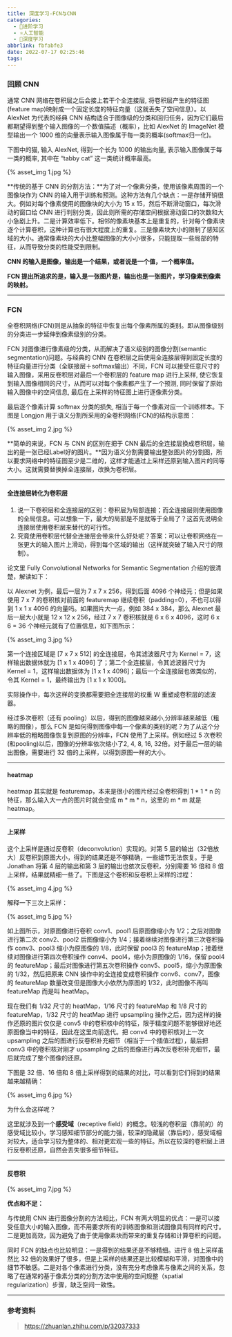 ```yaml
---
title: 深度学习-FCN与CNN
categories:
  - 🌙进阶学习
  - ⭐人工智能
  - 💫深度学习
abbrlink: fbfabfe3
date: 2022-07-17 02:25:46
tags:
---
```


### 回顾 CNN

通常 CNN 网络在卷积层之后会接上若干个全连接层, 将卷积层产生的特征图(feature map)映射成一个固定长度的特征向量（这就丢失了空间信息）。以 AlexNet 为代表的经典 CNN 结构适合于图像级的分类和回归任务，因为它们最后都期望得到整个输入图像的一个数值描述（概率），比如 AlexNet 的 ImageNet 模型输出一个 1000 维的向量表示输入图像属于每一类的概率(softmax归一化)。

下图中的猫, 输入 AlexNet, 得到一个长为 1000 的输出向量, 表示输入图像属于每一类的概率, 其中在 “tabby cat” 这一类统计概率最高。

{% asset_img 1.jpg %}

<!--more-->

**传统的基于 CNN 的分割方法：**为了对一个像素分类，使用该像素周围的一个图像块作为 CNN 的输入用于训练和预测。这种方法有几个缺点：一是存储开销很大。例如对每个像素使用的图像块的大小为 15 x 15，然后不断滑动窗口，每次滑动的窗口给 CNN 进行判别分类，因此则所需的存储空间根据滑动窗口的次数和大小急剧上升。二是计算效率低下。相邻的像素块基本上是重复的，针对每个像素块逐个计算卷积，这种计算也有很大程度上的重复。三是像素块大小的限制了感知区域的大小。通常像素块的大小比整幅图像的大小小很多，只能提取一些局部的特征，从而导致分类的性能受到限制。

**CNN 的输入是图像，输出是一个结果，或者说是一个值，一个概率值。**

**FCN 提出所追求的是，输入是一张图片是，输出也是一张图片，学习像素到像素的映射。**

***

### FCN

全卷积网络(FCN)则是从抽象的特征中恢复出每个像素所属的类别。即从图像级别的分类进一步延伸到像素级别的分类。

FCN 对图像进行像素级的分类，从而解决了语义级别的图像分割(semantic segmentation)问题。与经典的 CNN 在卷积层之后使用全连接层得到固定长度的特征向量进行分类（全联接层＋softmax输出）不同，FCN 可以接受任意尺寸的输入图像，采用反卷积层对最后一个卷积层的 feature map 进行上采样, 使它恢复到输入图像相同的尺寸，从而可以对每个像素都产生了一个预测, 同时保留了原始输入图像中的空间信息, 最后在上采样的特征图上进行逐像素分类。

最后逐个像素计算 softmax 分类的损失, 相当于每一个像素对应一个训练样本。下图是 Longjon 用于语义分割所采用的全卷积网络(FCN)的结构示意图：

{% asset_img 2.jpg %}

**简单的来说，FCN 与 CNN 的区别在把于 CNN 最后的全连接层换成卷积层，输出的是一张已经Label好的图片。**因为语义分割需要输出整张图片的分割图，所以要求网络中的特征图至少是二维的，这样才能通过上采样还原到输入图片的同等大小。这就需要替换掉全连接层，改换为卷积层。

***

#### 全连接层转化为卷积层

1. 说一下卷积层和全连接层的区别：卷积层为局部连接；而全连接层则使用图像的全局信息。可以想象一下，最大的局部是不是就等于全局了？这首先说明全连接层使用卷积层来替代的可行性。
2. 究竟使用卷积层代替全连接层会带来什么好处呢？答案：可以让卷积网络在一张更大的输入图片上滑动，得到每个区域的输出（这样就突破了输入尺寸的限制）。

论文里 Fully Convolutional Networks for Semantic Segmentation 介绍的很清楚，解读如下：

以 Alexnet 为例，最后一层为 7 x 7 x 256，得到后面 4096 个神经元；但是如果使用 7 x 7 的卷积核对前面的 featuremap 继续卷积（padding=0），不也可以得到 1 x 1 x 4096 的向量吗。如果图片大一点，例如 384 x 384，那么 Alexnet 最后一层大小就是 12 x 12 x 256，经过 7 x 7 卷积核就是 6 x 6 x 4096，这时 6 x 6 = 36 个神经元就有了位置信息，如下图所示：

{% asset_img 3.jpg %}

第一个连接区域是 [7 x 7 x 512] 的全连接层，令其滤波器尺寸为 Kernel = 7，这样输出数据体就为 [1 x 1 x 4096] 了；第二个全连接层，令其滤波器尺寸为 Kernel = 1，这样输出数据体为 [1 x 1 x 4096]；最后一个全连接层也做类似的，令其 Kernel = 1，最终输出为 [1 x 1 x 1000]。

实际操作中，每次这样的变换都需要把全连接层的权重 W 重塑成卷积层的滤波器。

经过多次卷积（还有 pooling）以后，得到的图像越来越小,分辨率越来越低（粗略的图像），那么 FCN 是如何得到图像中每一个像素的类别的呢？为了从这个分辨率低的粗略图像恢复到原图的分辨率，FCN 使用了上采样。例如经过 5 次卷积(和pooling)以后，图像的分辨率依次缩小了2, 4, 8, 16, 32倍。对于最后一层的输出图像，需要进行 32 倍的上采样，以得到原图一样的大小。

***

#### heatmap

heatmap 其实就是 featuremap，本来是很小的图片经过全卷积得到 1 * 1 * n 的特征，那么输入大一点的图片时就会变成 m * m * n，这里的 m * m 就是 heatmap。

***

#### 上采样

这个上采样是通过反卷积（deconvolution）实现的。对第 5 层的输出（32倍放大）反卷积到原图大小，得到的结果还是不够精确，一些细节无法恢复。于是 Jonathan 将第 4 层的输出和第 3 层的输出也依次反卷积，分别需要 16 倍和 8 倍上采样，结果就精细一些了。下图是这个卷积和反卷积上采样的过程：

{% asset_img 4.jpg %}

解释一下三次上采样：

{% asset_img 5.jpg %}

如上图所示，对原图像进行卷积 conv1、pool1 后原图像缩小为 1/2；之后对图像进行第二次 conv2、pool2 后图像缩小为 1/4；接着继续对图像进行第三次卷积操作 conv3、pool3 缩小为原图像的 1/8，此时保留 pool3 的 featureMap；接着继续对图像进行第四次卷积操作 conv4、pool4，缩小为原图像的 1/16，保留 pool4 的 featureMap；最后对图像进行第五次卷积操作 conv5、pool5，缩小为原图像的 1/32，然后把原来 CNN 操作中的全连接变成卷积操作 conv6、conv7，图像的 featureMap 数量改变但是图像大小依然为原图的 1/32，此时图像不再叫 featureMap 而是叫 heatMap。

现在我们有 1/32 尺寸的 heatMap，1/16 尺寸的 featureMap 和 1/8 尺寸的 featureMap，1/32 尺寸的 heatMap 进行 upsampling 操作之后，因为这样的操作还原的图片仅仅是 conv5 中的卷积核中的特征，限于精度问题不能够很好地还原图像当中的特征，因此在这里向前迭代。把 conv4 中的卷积核对上一次 upsampling 之后的图进行反卷积补充细节（相当于一个插值过程），最后把 conv3 中的卷积核对刚才 upsampling 之后的图像进行再次反卷积补充细节，最后就完成了整个图像的还原。

下图是 32 倍、16 倍和 8 倍上采样得到的结果的对比，可以看到它们得到的结果越来越精确：

{% asset_img 6.jpg %}

为什么会这样呢？

这里就涉及到一个**感受域**（receptive field）的概念。较浅的卷积层（靠前的）的感受域比较小，学习感知细节部分的能力强，较深的隐藏层（靠后的），感受域相对较大，适合学习较为整体的、相对更宏观一些的特征。所以在较深的卷积层上进行反卷积还原，自然会丢失很多细节特征。

***

#### 反卷积

{% asset_img 7.jpg %}

**优点和不足：**

与传统用 CNN 进行图像分割的方法相比，FCN 有两大明显的优点：一是可以接受任意大小的输入图像，而不用要求所有的训练图像和测试图像具有同样的尺寸。二是更加高效，因为避免了由于使用像素块而带来的重复存储和计算卷积的问题。

同时 FCN 的缺点也比较明显：一是得到的结果还是不够精细。进行 8 倍上采样虽然比 32 倍的效果好了很多，但是上采样的结果还是比较模糊和平滑，对图像中的细节不敏感。二是对各个像素进行分类，没有充分考虑像素与像素之间的关系，忽略了在通常的基于像素分类的分割方法中使用的空间规整（spatial regularization）步骤，缺乏空间一致性。

***

### 参考资料

> <https://zhuanlan.zhihu.com/p/32037333>
